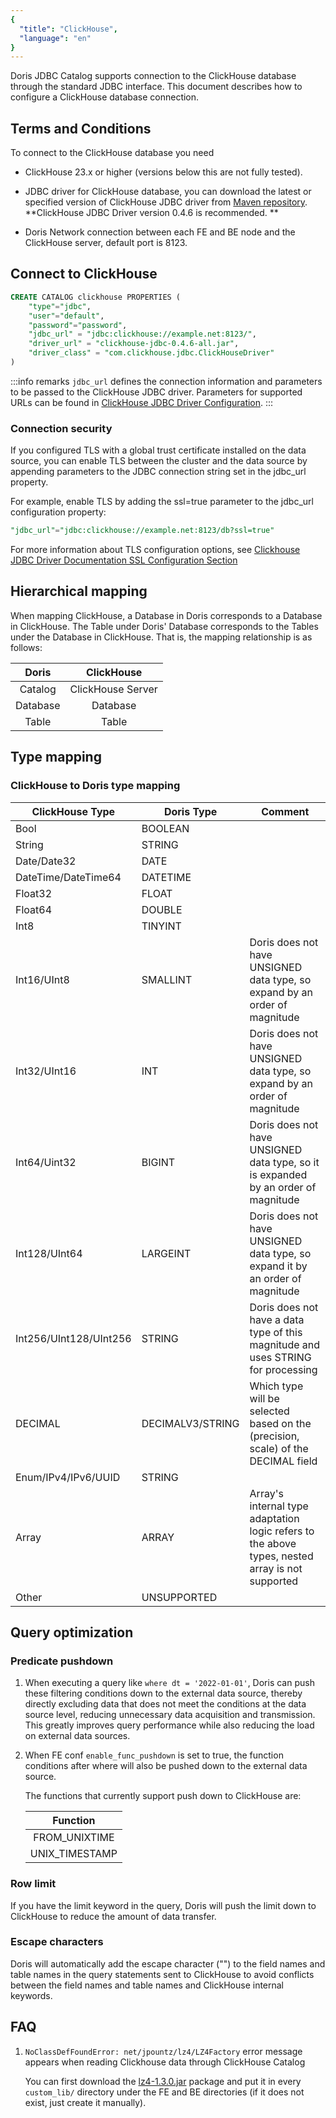 ```yaml
---
{
  "title": "ClickHouse",
  "language": "en"
}
---
```


Doris JDBC Catalog supports connection to the ClickHouse database through the standard JDBC interface. This document describes how to configure a ClickHouse database connection.

## Terms and Conditions

To connect to the ClickHouse database you need

- ClickHouse 23.x or higher (versions below this are not fully tested).

- JDBC driver for ClickHouse database, you can download the latest or specified version of ClickHouse JDBC driver from [Maven repository](https://mvnrepository.com/artifact/com.clickhouse/clickhouse-jdbc). **ClickHouse JDBC Driver version 0.4.6 is recommended. **

- Doris Network connection between each FE and BE node and the ClickHouse server, default port is 8123.

## Connect to ClickHouse

```sql
CREATE CATALOG clickhouse PROPERTIES (
    "type"="jdbc",
    "user"="default",
    "password"="password",
    "jdbc_url" = "jdbc:clickhouse://example.net:8123/",
    "driver_url" = "clickhouse-jdbc-0.4.6-all.jar",
    "driver_class" = "com.clickhouse.jdbc.ClickHouseDriver"
)
```

:::info remarks
`jdbc_url` defines the connection information and parameters to be passed to the ClickHouse JDBC driver.
Parameters for supported URLs can be found in [ClickHouse JDBC Driver Configuration](https://clickhouse.com/docs/en/integrations/java#configuration).
:::


### Connection security

If you configured TLS with a global trust certificate installed on the data source, you can enable TLS between the cluster and the data source by appending parameters to the JDBC connection string set in the jdbc_url property.

For example, enable TLS by adding the ssl=true parameter to the jdbc_url configuration property:

```sql
"jdbc_url"="jdbc:clickhouse://example.net:8123/db?ssl=true"
```

For more information about TLS configuration options, see [Clickhouse JDBC Driver Documentation SSL Configuration Section](https://clickhouse.com/docs/en/integrations/java#connect-to-clickhouse-with-ssl)

## Hierarchical mapping

When mapping ClickHouse, a Database in Doris corresponds to a Database in ClickHouse. The Table under Doris' Database corresponds to the Tables under the Database in ClickHouse. That is, the mapping relationship is as follows:

|  Doris   |    ClickHouse     |
|:--------:|:-----------------:|
| Catalog  | ClickHouse Server |
| Database |     Database      |
|  Table   |       Table       |

## Type mapping

### ClickHouse to Doris type mapping

| ClickHouse Type        | Doris Type       | Comment                                                                                         |
|------------------------|------------------|-------------------------------------------------------------------------------------------------|
| Bool                   | BOOLEAN          |                                                                                                 |
| String                 | STRING           |                                                                                                 |
| Date/Date32            | DATE             |                                                                                                 |
| DateTime/DateTime64    | DATETIME         |                                                                                                 |
| Float32                | FLOAT            |                                                                                                 |
| Float64                | DOUBLE           |                                                                                                 |
| Int8                   | TINYINT          |                                                                                                 |
| Int16/UInt8            | SMALLINT         | Doris does not have UNSIGNED data type, so expand by an order of magnitude                      |
| Int32/UInt16           | INT              | Doris does not have UNSIGNED data type, so expand by an order of magnitude                      |
| Int64/Uint32           | BIGINT           | Doris does not have UNSIGNED data type, so it is expanded by an order of magnitude              |
| Int128/UInt64          | LARGEINT         | Doris does not have UNSIGNED data type, so expand it by an order of magnitude                   |
| Int256/UInt128/UInt256 | STRING           | Doris does not have a data type of this magnitude and uses STRING for processing                |
| DECIMAL                | DECIMALV3/STRING | Which type will be selected based on the (precision, scale) of the DECIMAL field                |
| Enum/IPv4/IPv6/UUID    | STRING           |                                                                                                 |
| Array                  | ARRAY            | Array's internal type adaptation logic refers to the above types, nested array is not supported |
| Other                  | UNSUPPORTED      |                                                                                                 |

## Query optimization

### Predicate pushdown

1. When executing a query like `where dt = '2022-01-01'`, Doris can push these filtering conditions down to the external data source, thereby directly excluding data that does not meet the conditions at the data source level, reducing unnecessary data acquisition and transmission. This greatly improves query performance while also reducing the load on external data sources.

2. When FE conf `enable_func_pushdown` is set to true, the function conditions after where will also be pushed down to the external data source.

   The functions that currently support push down to ClickHouse are:

   |   Function     |
   |:--------------:|
   | FROM_UNIXTIME  |
   | UNIX_TIMESTAMP |

### Row limit

If you have the limit keyword in the query, Doris will push the limit down to ClickHouse to reduce the amount of data transfer.

### Escape characters

Doris will automatically add the escape character ("") to the field names and table names in the query statements sent to ClickHouse to avoid conflicts between the field names and table names and ClickHouse internal keywords.

## FAQ

1. `NoClassDefFoundError: net/jpountz/lz4/LZ4Factory` error message appears when reading Clickhouse data through ClickHouse Catalog

   You can first download the [lz4-1.3.0.jar](https://repo1.maven.org/maven2/net/jpountz/lz4/lz4/1.3.0/lz4-1.3.0.jar) package and put it in every `custom_lib/` directory under the FE and BE directories (if it does not exist, just create it manually).